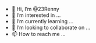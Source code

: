 - 👋 Hi, I’m @23Renny
- 👀 I’m interested in ...
- 🌱 I’m currently learning ...
- 💞️ I’m looking to collaborate on ...
- 📫 How to reach me ...

<!---
23Renny/23Renny is a ✨ special ✨ repository because its `README.md` (this file) appears on your GitHub profile.
You can click the Preview link to take a look at your changes.
--->
